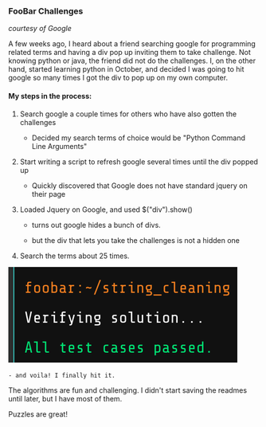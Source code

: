 ### FooBar Challenges
<i>courtesy of Google</i>
<!--
Google proves once again that the search engine has the power to excite and shows that searching the web  -->

A few weeks ago, I heard about a friend searching google for programming related terms and having a div pop up inviting them to take challenge. Not knowing python or java, the friend did not do the challenges. I, on the other hand, started learning python in October, and decided I was going to hit google so many times I got the div to pop up on my own computer.

#### My steps in the process:

1) Search google a couple times for others who have also gotten the challenges

    - Decided my search terms of choice would be "Python Command Line Arguments"

2) Start writing a script to refresh google several times until the div popped up

    - Quickly discovered that Google does not have standard jquery on their page

3) Loaded Jquery on Google, and used $("div").show()

    - turns out google hides a bunch of divs.

    - but the div that lets you take the challenges is not a hidden one

4) Search the terms about 25 times.

![FooBar Accessed!](all_tests_passed.png)

    - and voila! I finally hit it.

The algorithms are fun and challenging. I didn't start saving the readmes until later, but I have most of them.

Puzzles are great!
